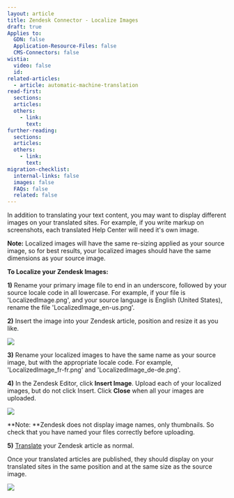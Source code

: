 ```yaml
---
layout: article
title: Zendesk Connector - Localize Images
draft: true
Applies to:
  GDN: false
  Application-Resource-Files: false
  CMS-Connectors: false
wistia:
  video: false
  id:
related-articles:
  - article: automatic-machine-translation
read-first:
  sections:
  articles:
  others:
    - link:
      text:
further-reading:
  sections:
  articles:
  others:
    - link:
      text:
migration-checklist:
  internal-links: false
  images: false
  FAQs: false
  related: false
---
```



In addition to translating your text content, you may want to display different images on your translated sites. For example, if you write markup on screenshots, each translated Help Center will need it's own image.

**Note:** Localized images will have the same re-sizing applied as your source image, so for best results, your localized images should have the same dimensions as your source image.

**To Localize your Zendesk Images:**

**1)** Rename your primary image file to end in an underscore, followed by your source locale code in all lowercase. For example, if your file is 'LocalizedImage.png', and your source language is English (United States), rename the file 'LocalizedImage_en-us.png'.

**2)** Insert the image into your Zendesk article, position and resize it as you like.

![](/hc/en-us/article_attachments/206553867/Smartling_Dev.png)

**3)** Rename your localized images to have the same name as your source image, but with the appropriate locale code. For example, 'LocalizedImage_fr-fr.png' and 'LocalizedImage_de-de.png'.

**4)** In the Zendesk Editor, click **Insert Image**. Upload each of your localized images, but do not click Insert. Click **Close** when all your images are uploaded.

![](/hc/en-us/article_attachments/206553847/Smartling_Dev.png)

\*\*Note: \*\*Zendesk does not display image names, only thumbnails. So check that you have named your files correctly before uploading.

**5)** [Translate](/hc/en-us/articles/216506558) your Zendesk article as normal.

Once your translated articles are published, they should display on your translated sites in the same position and at the same size as the source image.

![](/hc/en-us/article_attachments/206531268/L__c__l_z__d__m__g_s___Smartling_Dev__French_.png)